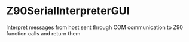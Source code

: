 # Z90SerialInterpreterGUI
Interpret messages from host sent through COM communication to Z90 function calls and return them
